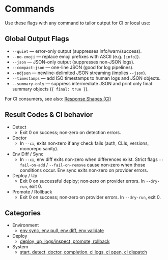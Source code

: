 # Commands

Use these flags with any command to tailor output for CI or local use:

## Global Output Flags

- `--quiet` — error-only output (suppresses info/warn/success).
- `--no-emoji` — replace emoji prefixes with ASCII (e.g. `[info]`).
- `--json` — JSON-only output (suppresses non-JSON logs).
- `--compact-json` — one-line JSON (good for log pipelines).
- `--ndjson` — newline-delimited JSON streaming (implies `--json`).
- `--timestamps` — add ISO timestamps to human logs and JSON objects.
- `--summary-only` — suppress intermediate JSON and print only final summary objects (`{ final: true }`).

For CI consumers, see also: [Response Shapes (CI)](../response-shapes.md)

## Result Codes & CI behavior

- Detect
  - Exit 0 on success; non‑zero on detection errors.
- Doctor
  - In `--ci`, exits non‑zero if any check fails (auth, CLIs, versions, monorepo sanity).
- Env Diff / Sync
  - In `--ci`, env diff exits non‑zero when differences exist. Strict flags `--fail-on-add` / `--fail-on-remove` cause non‑zero when those conditions occur. Env sync exits non‑zero on provider errors.
- Deploy / Up
  - Exit 0 on successful deploy; non‑zero on provider errors. In `--dry-run`, exit 0.
- Promote / Rollback
  - Exit 0 on success; non‑zero on provider errors. In `--dry-run`, exit 0.

## Categories

- Environment
  - [env sync, env pull, env diff, env validate](./environment.md)
- Deploy
  - [deploy, up, logs/inspect, promote, rollback](./deploy.md)
- System
  - [start, detect, doctor, completion, ci logs, ci open, ci dispatch](./system.md)
